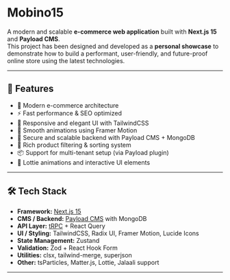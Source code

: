 # Mobino15

A modern and scalable **e-commerce web application** built with **Next.js 15** and **Payload CMS**.  
This project has been designed and developed as a **personal showcase** to demonstrate how to build a performant, user-friendly, and future-proof online store using the latest technologies.

---

## 🚀 Features

- 🛒 Modern e-commerce architecture  
- ⚡ Fast performance & SEO optimized  
- 🎨 Responsive and elegant UI with TailwindCSS  
- 🔄 Smooth animations using Framer Motion  
- 🔐 Secure and scalable backend with Payload CMS + MongoDB  
- 🧩 Rich product filtering & sorting system  
- 📦 Support for multi-tenant setup (via Payload plugin)  
- 🎥 Lottie animations and interactive UI elements  

---

## 🛠️ Tech Stack

- **Framework:** [Next.js 15](https://nextjs.org/)  
- **CMS / Backend:** [Payload CMS](https://payloadcms.com/) with MongoDB  
- **API Layer:** [tRPC](https://trpc.io/) + React Query  
- **UI / Styling:** TailwindCSS, Radix UI, Framer Motion, Lucide Icons  
- **State Management:** Zustand  
- **Validation:** Zod + React Hook Form  
- **Utilities:** clsx, tailwind-merge, superjson  
- **Other:** tsParticles, Matter.js, Lottie, Jalaali support  

---